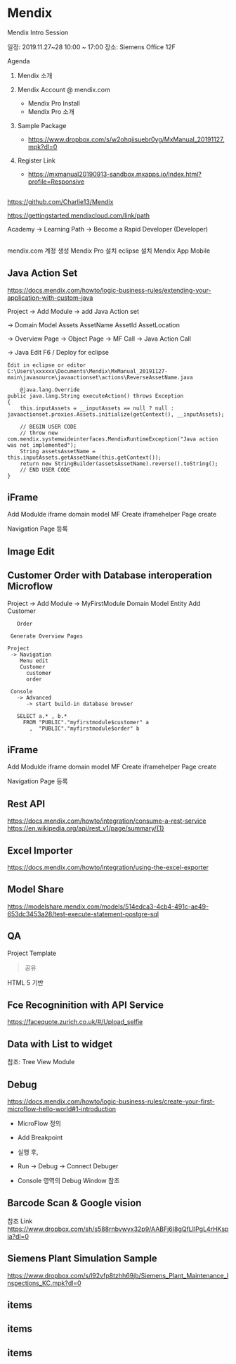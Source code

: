 # Mendix
Mendix Intro Session

일정: 2019.11.27~28 10:00 ~ 17:00
장소: Siemens Office 12F

Agenda

1. Mendix 소개

2. Mendix Account @ mendix.com
   - Mendix Pro Install
   - Mendix Pro 소개

3. Sample Package
   - https://www.dropbox.com/s/w2ohqiisuebr0yg/MxManual_20191127.mpk?dl=0

4. Register Link
   - https://mxmanual20190913-sandbox.mxapps.io/index.html?profile=Responsive

#####
##

https://github.com/Charlie13/Mendix

https://gettingstarted.mendixcloud.com/link/path

Academy 
  -> Learning Path 
    -> Become a Rapid Developer (Developer)

#####
##
mendix.com 계정 생성
Mendix Pro 설치
eclipse 설치
Mendix App Mobile

#####
## Java Action Set

https://docs.mendix.com/howto/logic-business-rules/extending-your-application-with-custom-java

Project
 -> Add Module
   -> add 
      Java Action set

 -> Domain Model
      Assets
       AssetName
       AssetId
       AssetLocation

 -> Overview Page
    -> Object Page
       -> MF Call
          -> Java Action Call
	  
 -> Java Edit
    F6 / Deploy for eclipse

    Edit in eclipse or editor
    C:\Users\xxxxxx\Documents\Mendix\MxManual_20191127-main\javasource\javaactionset\actions\ReverseAssetName.java

    	@java.lang.Override
	public java.lang.String executeAction() throws Exception
	{
		this.inputAssets = __inputAssets == null ? null : javaactionset.proxies.Assets.initialize(getContext(), __inputAssets);

		// BEGIN USER CODE
		// throw new com.mendix.systemwideinterfaces.MendixRuntimeException("Java action was not implemented");
		String assetsAssetName = this.inputAssets.getAssetName(this.getContext());
		return new StringBuilder(assetsAssetName).reverse().toString();
		// END USER CODE
	}

#####
## iFrame

 Add Modulde 
  iframe
  domain model
  MF Create iframehelper 
  Page create
  
 Navigation
  Page 등록

#####
## Image Edit

#####
## Customer Order with Database interoperation Microflow

Project
 -> Add Module
   -> MyFirstModule
   Domain Model
     Entity Add
       Customer
         
       Order

     Generate Overview Pages

    Project
     -> Navigation
        Menu edit
        Customer
          customer
          order

     Console
       -> Advanced
          -> start build-in database browser

       SELECT a.* , b.*
         FROM "PUBLIC"."myfirstmodule$customer" a
           ,  "PUBLIC"."myfirstmodule$order" b

#####
## iFrame

 Add Modulde 
  iframe
  domain model
  MF Create iframehelper 
  Page create
  
 Navigation
  Page 등록


#####
## Rest API

  https://docs.mendix.com/howto/integration/consume-a-rest-service
  https://en.wikipedia.org/api/rest_v1/page/summary/{1}

#####
## Excel Importer

  https://docs.mendix.com/howto/integration/using-the-excel-exporter

#####
## Model Share

  https://modelshare.mendix.com/models/514edca3-4cb4-491c-ae49-653dc3453a28/test-execute-statement-postgre-sql

#####
## QA

  Project Template
  > 공유

  HTML 5 기반

#####
## Fce Recogninition with API Service
  https://facequote.zurich.co.uk/#/Upload_selfie

#####
## Data with List to widget
참조: Tree View Module

#####
## Debug
https://docs.mendix.com/howto/logic-business-rules/create-your-first-microflow-hello-world#1-introduction

- MicroFlow 정의
- Add Breakpoint
- 실행 후, 
- Run -> Debug -> Connect Debuger

- Console 영역의 Debug Window 참조

#####
## Barcode Scan & Google vision
참조 Link
https://www.dropbox.com/sh/s588rnbvwyx32p9/AABFj6I8gQfLIlPgL4rHKspia?dl=0

#####
## Siemens Plant Simulation Sample

https://www.dropbox.com/s/l92vfp8tzhh69jb/Siemens_Plant_Maintenance_Inspections_KC.mpk?dl=0

#####
##

#####
## items


#####
## items


#####
## items
